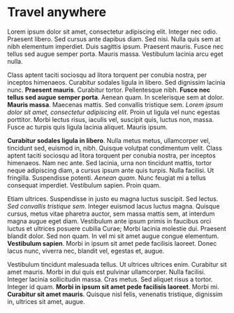 # Travel anywhere

<p>Lorem ipsum dolor sit amet, consectetur adipiscing elit. Integer nec odio. Praesent libero. Sed cursus ante dapibus diam. Sed nisi. Nulla quis sem at nibh elementum imperdiet. Duis sagittis ipsum. Praesent mauris. Fusce nec tellus sed augue semper porta. Mauris massa. Vestibulum lacinia arcu eget nulla. </p>

<p>Class aptent taciti sociosqu ad litora torquent per conubia nostra, per inceptos himenaeos. Curabitur sodales ligula in libero. Sed dignissim lacinia nunc. <b>Praesent mauris</b>. Curabitur tortor. Pellentesque nibh. <b>Fusce nec tellus sed augue semper porta</b>. Aenean quam. In scelerisque sem at dolor. <b>Mauris massa</b>. Maecenas mattis. Sed convallis tristique sem. <i>Lorem ipsum dolor sit amet, consectetur adipiscing elit</i>. Proin ut ligula vel nunc egestas porttitor. Morbi lectus risus, iaculis vel, suscipit quis, luctus non, massa. Fusce ac turpis quis ligula lacinia aliquet. Mauris ipsum. </p>

<p><b>Curabitur sodales ligula in libero</b>. Nulla metus metus, ullamcorper vel, tincidunt sed, euismod in, nibh. Quisque volutpat condimentum velit. Class aptent taciti sociosqu ad litora torquent per conubia nostra, per inceptos himenaeos. Nam nec ante. Sed lacinia, urna non tincidunt mattis, tortor neque adipiscing diam, a cursus ipsum ante quis turpis. Nulla facilisi. Ut fringilla. Suspendisse potenti. <i>Aenean quam</i>. Nunc feugiat mi a tellus consequat imperdiet. Vestibulum sapien. Proin quam. </p>

<p>Etiam ultrices. Suspendisse in justo eu magna luctus suscipit. Sed lectus. <i>Sed convallis tristique sem</i>. Integer euismod lacus luctus magna. Quisque cursus, metus vitae pharetra auctor, sem massa mattis sem, at interdum magna augue eget diam. Vestibulum ante ipsum primis in faucibus orci luctus et ultrices posuere cubilia Curae; Morbi lacinia molestie dui. Praesent blandit dolor. Sed non quam. In vel mi sit amet augue congue elementum. <b>Vestibulum sapien</b>. Morbi in ipsum sit amet pede facilisis laoreet. Donec lacus nunc, viverra nec, blandit vel, egestas et, augue. </p>

<p>Vestibulum tincidunt malesuada tellus. Ut ultrices ultrices enim. Curabitur sit amet mauris. Morbi in dui quis est pulvinar ullamcorper. Nulla facilisi. Integer lacinia sollicitudin massa. Cras metus. Sed aliquet risus a tortor. Integer id quam. <b>Morbi in ipsum sit amet pede facilisis laoreet</b>. Morbi mi. <b>Curabitur sit amet mauris</b>. Quisque nisl felis, venenatis tristique, dignissim in, ultrices sit amet, augue. </p>

